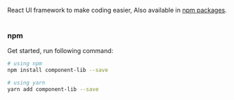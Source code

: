React UI framework to make coding easier,
Also available in [npm packages](http://daringfireball.net/projects/markdown/). <br /><br />

### **npm** <br />

Get started, run following command:

```bash static
# using npm
npm install component-lib --save

# using yarn
yarn add component-lib --save
```
